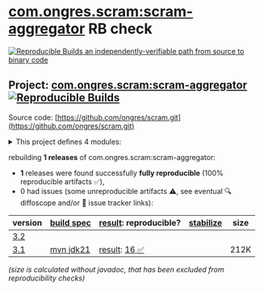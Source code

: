 [com.ongres.scram:scram-aggregator](https://central.sonatype.com/artifact/com.ongres.scram/scram-aggregator/versions) RB check
=======

[![Reproducible Builds](https://reproducible-builds.org/images/logos/rb.svg) an independently-verifiable path from source to binary code](https://reproducible-builds.org/)

## Project: [com.ongres.scram:scram-aggregator](https://central.sonatype.com/artifact/com.ongres.scram/scram-aggregator/versions) [![Reproducible Builds](https://img.shields.io/endpoint?url=https://raw.githubusercontent.com/jvm-repo-rebuild/reproducible-central/master/content/com/ongres/scram/badge.json)](https://github.com/jvm-repo-rebuild/reproducible-central/blob/master/content/com/ongres/scram/README.md)

Source code: [https://github.com/ongres/scram.git](https://github.com/ongres/scram.git)

<details><summary>This project defines 4 modules:</summary>

* [com.ongres.scram:scram-aggregator](https://central.sonatype.com/artifact/com.ongres.scram/scram-aggregator/overview)
* [com.ongres.scram:scram-client](https://central.sonatype.com/artifact/com.ongres.scram/scram-client/overview)
* [com.ongres.scram:scram-common](https://central.sonatype.com/artifact/com.ongres.scram/scram-common/overview)
* [com.ongres.scram:scram-parent](https://central.sonatype.com/artifact/com.ongres.scram/scram-parent/overview)
</details>

rebuilding **1 releases** of com.ongres.scram:scram-aggregator:
- **1** releases were found successfully **fully reproducible** (100% reproducible artifacts :white_check_mark:),
- 0 had issues (some unreproducible artifacts :warning:, see eventual :mag: diffoscope and/or :memo: issue tracker links):

| version | [build spec](/BUILDSPEC.md) | [result](https://reproducible-builds.org/docs/jvm/): reproducible? | [stabilize](https://github.com/google/oss-rebuild/blob/main/cmd/stabilize/README.md) | size |
| -- | --------- | ------ | ------ | -- |
| [3.2](https://central.sonatype.com/artifact/com.ongres.scram/scram-aggregator/3.2/pom) | | | |
| [3.1](https://central.sonatype.com/artifact/com.ongres.scram/scram-aggregator/3.1/pom) | [mvn jdk21](scram-aggregator-3.1.buildspec) | [result](scram-aggregator-3.1.buildinfo): [16 :white_check_mark: ](scram-aggregator-3.1.buildcompare) | | 212K |

<i>(size is calculated without javadoc, that has been excluded from reproducibility checks)</i>
